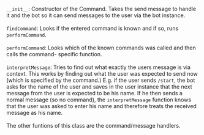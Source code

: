 `__init__`: Constructor of the Command. Takes the send message to handle it and the bot so
it can send messages to the user via the bot instance.
<br><br>
`findCommand`: Looks if the entered command is known and if so, runs `performCommand`.
<br><br>
`performCommand`: Looks which of the known commands was called and then calls the command-
specific function.
<br><br>
`interpretMessage`: Tries to find out what exactly the users message is via context.
This works by finding out what the user was expected to send now (which is specified by
the command.) E.g. if the user sends `/start`, the bot asks for the name of the user and 
saves in the user instance that the next message from the user is expected to be his name. 
If he then sends a normal message (so no command), the `interpretMessage` function knows that
the user was asked to enter his name and therefore treats the received message as his name.
<br><br>
The other funtions of this class are the command/message handlers.